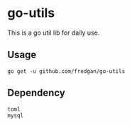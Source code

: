 # go-utils

This is a go util lib for daily use.

## Usage

```
go get -u github.com/fredgan/go-utils
```

## Dependency

```
toml
mysql
```

